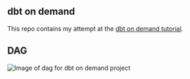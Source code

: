 ## dbt on demand

This repo contains my attempt at the [dbt on demand tutorial](https://courses.getdbt.com/collections). 

## DAG
![Image of dag for dbt on demand project](https://static.wixstatic.com/media/fc8483_6cfea163eae3492197a7444eda267067~mv2.png)

